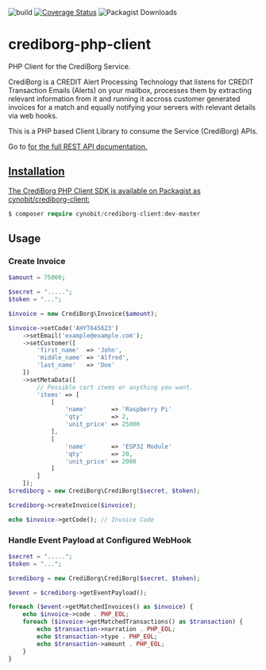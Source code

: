 ![build](https://github.com/crediborg/crediborg-php-client/workflows/build/badge.svg) [![Coverage Status](https://coveralls.io/repos/github/crediborg/crediborg-php-client/badge.svg?branch=master)](https://coveralls.io/github/crediborg/crediborg-php-client?branch=master) ![Packagist Downloads](https://img.shields.io/packagist/dt/cynobit/crediborg-client?style=flat-square)

# crediborg-php-client #

PHP Client for the CrediBorg Service.

CrediBorg is a CREDIT Alert Processing Technology that listens for CREDIT Transaction Emails (Alerts) on your mailbox, processes them by extracting relevant information from it and running it accross customer generated invoices for a match and equally notifying your servers with relevant details via web hooks.

This is a PHP based Client Library to consume the Service (CrediBorg) APIs.

Go to <a href="http://crediborg.cynobit-app.com/developers/doc" target="_blank"/> for the full REST API documentation.

## Installation ##

The CrediBorg PHP Client SDK is available on Packagist as cynobit/crediborg-client:

```php
$ composer require cynobit/crediborg-client:dev-master
```

## Usage ##

### Create Invoice ###
```php
$amount = 75000;

$secret = ".....";
$token = "...";

$invoice = new CrediBorg\Invoice($amount);

$invoice->setCode('AHYT645623')
    ->setEmail('example@example.com');
    ->setCustomer([
        'first_name'  => 'John',
        'middle_name' => 'Alfred',
        'last_name'   => 'Doe'
    ])
    ->setMetaData([
        // Possible cart items or anything you want.
        'items' => [
            [
                'name'       => 'Raspberry Pi'
                'qty'        => 2,
                'unit_price' => 25000
            ],
            [
                'name'       => 'ESP32 Module'
                'qty'        => 20,
                'unit_price' => 2000
            ]
        ]
    ]);
$crediborg = new CrediBorg\CrediBorg($secret, $token);

$crediborg->createInvoice($invoice);

echo $invoice->getCode(); // Invoice Code
```

### Handle Event Payload at Configured WebHook ###
```php
$secret = ".....";
$token = "...";

$crediborg = new CrediBorg\CrediBorg($secret, $token);

$event = $crediborg->getEventPayload();

foreach ($event->getMatchedInvoices() as $invoice) {
    echo $invoice->code . PHP_EOL;
    foreach ($invoice->getMatchedTransactions() as $transaction) {
        echo $transaction->narration . PHP_EOL;
        echo $transaction->type . PHP_EOL;
        echo $transaction->amount . PHP_EOL;
    }
}
```